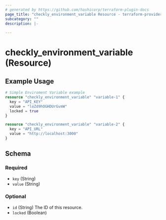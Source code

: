 ```yaml
---
# generated by https://github.com/hashicorp/terraform-plugin-docs
page_title: "checkly_environment_variable Resource - terraform-provider-checkly"
subcategory: ""
description: |-
  
---
```


# checkly_environment_variable (Resource)



## Example Usage

```terraform
# Simple Enviroment Variable example
resource "checkly_environment_variable" "variable-1" {
  key = "API_KEY"
  value = "loZd9hOGHDUrGvmW"
  locked = true
}

resource "checkly_environment_variable" "variable-2" {
  key = "API_URL"
  value = "http://localhost:3000"
}
```

<!-- schema generated by tfplugindocs -->
## Schema

### Required

- `key` (String)
- `value` (String)

### Optional

- `id` (String) The ID of this resource.
- `locked` (Boolean)


